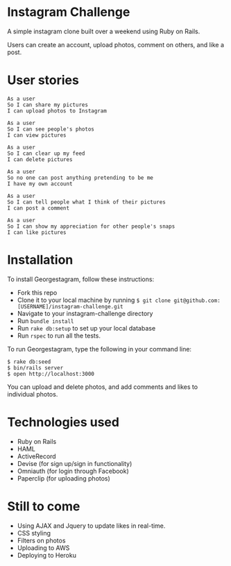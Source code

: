 # Instagram Challenge

A simple instagram clone built over a weekend using Ruby on Rails.

Users can create an account, upload photos, comment on others, and like a post.

# User stories

```
As a user
So I can share my pictures
I can upload photos to Instagram

As a user
So I can see people's photos
I can view pictures

As a user
So I can clear up my feed
I can delete pictures

As a user
So no one can post anything pretending to be me
I have my own account

As a user
So I can tell people what I think of their pictures
I can post a comment

As a user
So I can show my appreciation for other people's snaps
I can like pictures

```
# Installation

To install Georgestagram, follow these instructions:

 - Fork this repo
 - Clone it to your local machine by running `$ git clone git@github.com:[USERNAME]/instagram-challenge.git`
 - Navigate to your instagram-challenge directory
 - Run `bundle install`
 - Run `rake db:setup` to set up your local database
 - Run `rspec` to run all the tests.

To run Georgestagram, type the following in your command line:
```
$ rake db:seed
$ bin/rails server
$ open http://localhost:3000
```

You can upload and delete photos, and add comments and likes to individual photos.

# Technologies used

  - Ruby on Rails
  - HAML
  - ActiveRecord
  - Devise (for sign up/sign in functionality)
  - Omniauth (for login through Facebook)
  - Paperclip (for uploading photos)

# Still to come

  - Using AJAX and Jquery to update likes in real-time.
  - CSS styling
  - Filters on photos
  - Uploading to AWS
  - Deploying to Heroku

